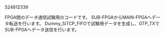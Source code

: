 S24812339

FPGA間のデータ通信試験用のコードです。
SUB-FPGAからMAIN-FPGAへデータ転送を行います。
Dummy_SiTCP_FIFOで試験用データを生成し、GTP_TXでSUB-FPGAへデータ送信を行います。
